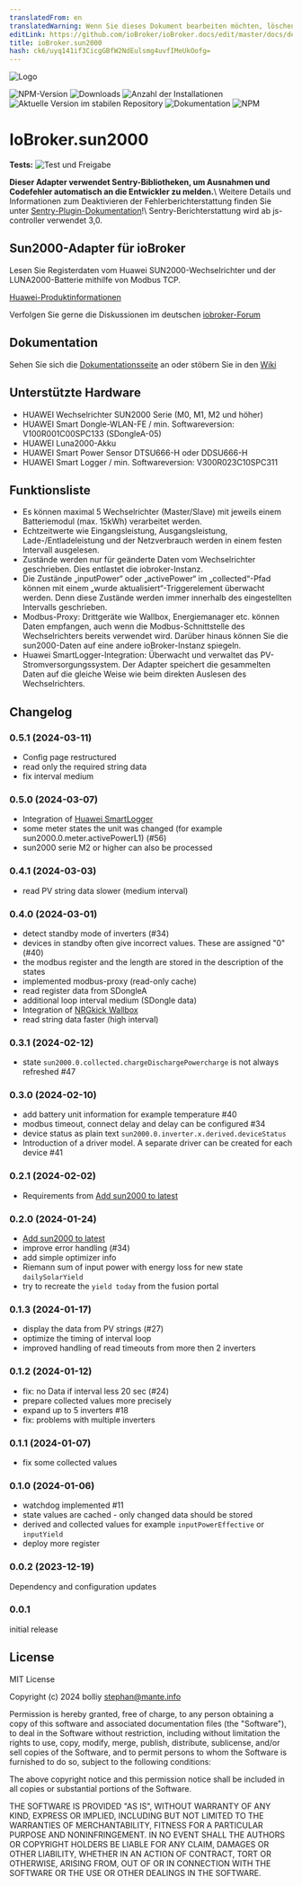 ```yaml
---
translatedFrom: en
translatedWarning: Wenn Sie dieses Dokument bearbeiten möchten, löschen Sie bitte das Feld "translationsFrom". Andernfalls wird dieses Dokument automatisch erneut übersetzt
editLink: https://github.com/ioBroker/ioBroker.docs/edit/master/docs/de/adapterref/iobroker.sun2000/README.md
title: ioBroker.sun2000
hash: ck6/uyq141if3CicgGBfW2NdEulsmg4uvfIMeUkOofg=
---
```

![Logo](../../../en/adapterref/iobroker.sun2000/admin/sun2000.png)

![NPM-Version](https://img.shields.io/npm/v/iobroker.sun2000.svg)
![Downloads](https://img.shields.io/npm/dm/iobroker.sun2000.svg)
![Anzahl der Installationen](https://iobroker.live/badges/sun2000-installed.svg)
![Aktuelle Version im stabilen Repository](https://iobroker.live/badges/sun2000-stable.svg)
![Dokumentation](https://img.shields.io/badge/Documentation-2D963D?logo=read-the-docs&logoColor=white)
![NPM](https://nodei.co/npm/iobroker.sun2000.png?downloads=true)

# IoBroker.sun2000
**Tests:** ![Test und Freigabe](https://github.com/bolliy/ioBroker.sun2000/workflows/Test%20and%20Release/badge.svg)

**Dieser Adapter verwendet Sentry-Bibliotheken, um Ausnahmen und Codefehler automatisch an die Entwickler zu melden.**\ Weitere Details und Informationen zum Deaktivieren der Fehlerberichterstattung finden Sie unter [Sentry-Plugin-Dokumentation](https://github.com/ioBroker/plugin-sentry#plugin-sentry)!\ Sentry-Berichterstattung wird ab js-controller verwendet 3,0.

## Sun2000-Adapter für ioBroker
Lesen Sie Registerdaten vom Huawei SUN2000-Wechselrichter und der LUNA2000-Batterie mithilfe von Modbus TCP.

[Huawei-Produktinformationen](https://solar.huawei.com/en/professionals/all-products?residential-smart-pv)

Verfolgen Sie gerne die Diskussionen im deutschen [iobroker-Forum](https://forum.iobroker.net/topic/71768/test-adapter-sun2000-v0-1-x-huawei-wechselrichter)

## Dokumentation
Sehen Sie sich die [Dokumentationsseite](./docs/README.md) an oder stöbern Sie in den [Wiki](https://github.com/bolliy/ioBroker.sun2000/wiki)

## Unterstützte Hardware
* HUAWEI Wechselrichter SUN2000 Serie (M0, M1, M2 und höher)
* HUAWEI Smart Dongle-WLAN-FE / min. Softwareversion: V100R001C00SPC133 (SDongleA-05)
* HUAWEI Luna2000-Akku
* HUAWEI Smart Power Sensor DTSU666-H oder DDSU666-H
* HUAWEI Smart Logger / min. Softwareversion: V300R023C10SPC311

## Funktionsliste
* Es können maximal 5 Wechselrichter (Master/Slave) mit jeweils einem Batteriemodul (max. 15kWh) verarbeitet werden.
* Echtzeitwerte wie Eingangsleistung, Ausgangsleistung, Lade-/Entladeleistung und der Netzverbrauch werden in einem festen Intervall ausgelesen.
* Zustände werden nur für geänderte Daten vom Wechselrichter geschrieben. Dies entlastet die iobroker-Instanz.
* Die Zustände „inputPower“ oder „activePower“ im „collected“-Pfad können mit einem „wurde aktualisiert“-Triggerelement überwacht werden. Denn diese Zustände werden immer innerhalb des eingestellten Intervalls geschrieben.
* Modbus-Proxy: Drittgeräte wie Wallbox, Energiemanager etc. können Daten empfangen, auch wenn die Modbus-Schnittstelle des Wechselrichters bereits verwendet wird. Darüber hinaus können Sie die sun2000-Daten auf eine andere ioBroker-Instanz spiegeln.
* Huawei SmartLogger-Integration: Überwacht und verwaltet das PV-Stromversorgungssystem. Der Adapter speichert die gesammelten Daten auf die gleiche Weise wie beim direkten Auslesen des Wechselrichters.

## Changelog

<!--
	Placeholder for the next version (at the beginning of the line):
	### **WORK IN PROGRESS**
-->
### 0.5.1 (2024-03-11)
* Config page restructured
* read only the required string data
* fix interval medium

### 0.5.0 (2024-03-07)
* Integration of [Huawei SmartLogger](https://support.huawei.com/enterprise/de/doc/EDOC1100130069/d8a00460)
* some meter states the unit was changed (for example sun2000.0.meter.activePowerL1) (#56)
* sun2000 serie M2 or higher can also be processed

### 0.4.1 (2024-03-03)
* read PV string data slower (medium interval)

### 0.4.0 (2024-03-01)
* detect standby mode of inverters (#34)
* devices in standby often give incorrect values. These are assigned "0" (#40)
* the modbus register and the length are stored in the description of the states
* implemented modbus-proxy (read-only cache)
* read register data from SDongleA 
* additional loop interval medium (SDongle data)
* Integration of [NRGkick Wallbox](https://www.nrgkick.com)
* read string data faster (high interval)

### 0.3.1 (2024-02-12)
* state `sun2000.0.collected.chargeDischargePowercharge` is not always refreshed #47

### 0.3.0 (2024-02-10)
* add battery unit information for example temperature #40
* modbus timeout, connect delay and delay can be configured #34
* device status as plain text `sun2000.0.inverter.x.derived.deviceStatus`
* Introduction of a driver model. A separate driver can be created for each device #41

### 0.2.1 (2024-02-02)
* Requirements from [Add sun2000 to latest](https://github.com/ioBroker/ioBroker.repositories/pull/3219)

### 0.2.0 (2024-01-24)
* [Add sun2000 to latest](https://github.com/ioBroker/ioBroker.repositories/pull/3219)
* improve error handling (#34)
* add simple optimizer info 
* Riemann sum of input power with energy loss for new state `dailySolarYield`
* try to recreate the `yield today` from the fusion portal

### 0.1.3 (2024-01-17)
* display the data from PV strings (#27)
* optimize the timing of interval loop
* improved handling of read timeouts from more then 2 inverters

### 0.1.2 (2024-01-12)
* fix: no Data if interval less 20 sec (#24)
* prepare collected values more precisely
* expand up to 5 inverters #18
* fix: problems with multiple inverters

### 0.1.1 (2024-01-07)
* fix some collected values

### 0.1.0 (2024-01-06)
* watchdog implemented #11
* state values are cached - only changed data should be stored 
* derived and collected values for example `inputPowerEffective` or `inputYield`
* deploy more register

### 0.0.2 (2023-12-19)
Dependency and configuration updates

### 0.0.1 
initial release

## License
MIT License

Copyright (c) 2024 bolliy <stephan@mante.info>

Permission is hereby granted, free of charge, to any person obtaining a copy
of this software and associated documentation files (the "Software"), to deal
in the Software without restriction, including without limitation the rights
to use, copy, modify, merge, publish, distribute, sublicense, and/or sell
copies of the Software, and to permit persons to whom the Software is
furnished to do so, subject to the following conditions:

The above copyright notice and this permission notice shall be included in all
copies or substantial portions of the Software.

THE SOFTWARE IS PROVIDED "AS IS", WITHOUT WARRANTY OF ANY KIND, EXPRESS OR
IMPLIED, INCLUDING BUT NOT LIMITED TO THE WARRANTIES OF MERCHANTABILITY,
FITNESS FOR A PARTICULAR PURPOSE AND NONINFRINGEMENT. IN NO EVENT SHALL THE
AUTHORS OR COPYRIGHT HOLDERS BE LIABLE FOR ANY CLAIM, DAMAGES OR OTHER
LIABILITY, WHETHER IN AN ACTION OF CONTRACT, TORT OR OTHERWISE, ARISING FROM,
OUT OF OR IN CONNECTION WITH THE SOFTWARE OR THE USE OR OTHER DEALINGS IN THE
SOFTWARE.